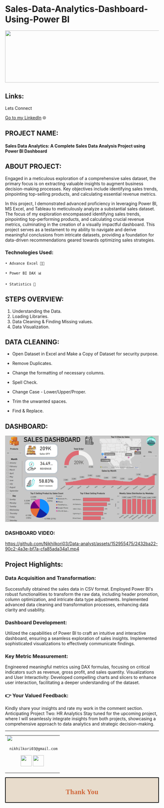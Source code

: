 # Sales-Data-Analytics-Dashboard-Using-Power BI

<p align="center">
  <img width="700" height="170" src="https://github.com/Nikhilkori03/Sala-Data-Analysis/assets/152955475/9689cfc3-e2be-4447-9389-e3613166dc30">
</p>

## Links:
Lets Connect 

[Go to my LinkedIn](https://www.linkedin.com/in/nikhil-kori-31664a2a3/) 🌐

## PROJECT NAME:

#### Sales Data Analytics: A Complete Sales Data Analysis Project using Power BI Dashboard

## ABOUT PROJECT:

Engaged in a meticulous exploration of a comprehensive sales dataset, the primary focus is on extracting valuable insights to augment business decision-making processes. Key objectives include identifying sales trends, pinpointing top-selling products, and calculating essential revenue metrics.

In this project, I demonstrated advanced proficiency in leveraging Power BI, MS Excel, and Tableau to meticulously analyze a substantial sales dataset. The focus of my exploration encompassed identifying sales trends, pinpointing top-performing products, and calculating crucial revenue metrics, culminating in the creation of a visually impactful dashboard. This project serves as a testament to my ability to navigate and derive meaningful conclusions from intricate datasets, providing a foundation for data-driven recommendations geared towards optimizing sales strategies.

### Technologies Used:

    • Advance Excel 👨‍💻 

    • Power BI DAX 📊

    • Statistics 📜
    
## STEPS OVERVIEW:

1) Understanding the Data.
2) Loading Libraries.
3) Data Cleaning & Finding Missing values.
4) Data Visualization.

## DATA CLEANING:

   - Open Dataset in Excel and Make a Copy of Dataset for security purpose.

   - Remove Duplicates.

   - Change the formatting of necessary columns.

   - Spell Check.

   - Change Case - Lower/Upper/Proper.

   - Trim the unwanted spaces.

   - Find & Replace.


## DASHBOARD:

![HR Dashboard ](https://github.com/Nikhilkori03/Sala-Data-Analysis/blob/main/Dashboard.png?raw=true)

### DASHBOARD VIDEO:

https://github.com/Nikhilkori03/Data-analyst/assets/152955475/2432ba22-90c2-4a3e-bf7a-cfa85ada34a1.mp4

## Project Highlights:

### Data Acquisition and Transformation:
Successfully obtained the sales data in CSV format.
Employed Power BI's robust functionalities to transform the raw data, including header promotion, column optimization, and intricate data type adjustments.
Implemented advanced data cleaning and transformation processes, enhancing data clarity and usability.

### Dashboard Development:
Utilized the capabilities of Power BI to craft an intuitive and interactive dashboard, ensuring a seamless exploration of sales insights.
Implemented sophisticated visualizations to effectively communicate findings.

### Key Metric Measurement:
Engineered meaningful metrics using DAX formulas, focusing on critical indicators such as revenue, gross profit, and sales quantity.
Visualizations and User Interactivity:
Developed compelling charts and slicers to enhance user interaction, facilitating a deeper understanding of the dataset.

### 👉 Your Valued Feedback:
Kindly share your insights and rate my work in the comment section.
Anticipating Project Two: HR Analytics
Stay tuned for the upcoming project, where I will seamlessly integrate insights from both projects, showcasing a comprehensive approach to data analytics and strategic decision-making.


___



<table>
<tr>
<td>
     <img src="https://avatars.githubusercontent.com/u/152955475?s=400&u=a4c92fe2b757b82173b9469b771153177034a7ab&v=4" width="180"/>
     
     nikhilkori03@gmail.com

<p align="center">
<a href = "https://github.com/Nikhilkori03"><img src = "http://www.iconninja.com/files/241/825/211/round-collaboration-social-github-code-circle-network-icon.svg" width="36" height = "36"/></a>
<a href = "https://www.linkedin.com/in/nikhil-kori-31664a2a3//"><img src = "http://www.iconninja.com/files/863/607/751/network-linkedin-social-connection-circular-circle-media-icon.svg" width="36" height="36"/></a>
</p>
</td>
</tr> 
  </table>

<div style="display:fill;
            border-radius: false;
            border-style: solid;
            border-color:#000000;
            border-style: false;
            border-width: 2px;
            color:#CF673A;
            font-size:15px;
            font-family: Georgia;
            background-color:#E8DCCC;
            text-align:center;
            letter-spacing:0.1px;
            padding: 0.1em;">

## Thank You
